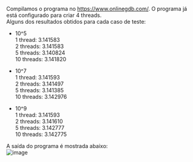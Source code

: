 Compilamos o programa no https://www.onlinegdb.com/. O programa já está configurado para criar 4 threads.  
Alguns dos resultados obtidos para cada caso de teste:  
- 10^5  
     1 thread:   3.141583  
     2 threads:  3.141583  
     5 threads:  3.140824  
     10 threads: 3.141820  
      
- 10^7  
    1 thread:   3.141593  
    2 threads:  3.141497  
    5 threads:  3.141385  
    10 threads: 3.142976  
      
- 10^9  
    1 thread:   3.141593  
    2 threads:  3.141610  
    5 threads:  3.142777  
    10 threads: 3.142775  
  
  
A saída do programa é mostrada abaixo:  
![image](https://user-images.githubusercontent.com/16262291/191622155-763d299d-87ef-4fe5-9020-1389a003c05d.png)

